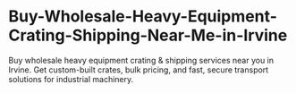 # Buy-Wholesale-Heavy-Equipment-Crating-Shipping-Near-Me-in-Irvine
Buy wholesale heavy equipment crating &amp; shipping services near you in Irvine. Get custom-built crates, bulk pricing, and fast, secure transport solutions for industrial machinery.

